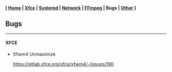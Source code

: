 <link href="style.css" rel="stylesheet"></link>

**[ [Home](00-Home.html) | [Xfce](05-Xfce.html) | [Systemd](10-Systemd.html) | [Network](15-Network.html) | [FFmpeg](20-FFmpeg.html) | Bugs | [Other](99-Other.html) ]**

## Bugs

---

#### XFCE

* Xfwm4 Unmaximize
    
    https://gitlab.xfce.org/xfce/xfwm4/-/issues/190  

<!--
Warning :
update-initramfs: Generating /boot/initrd.img-6.1.0-28-amd64
W: Possible missing firmware /lib/firmware/amdgpu/ip_discovery.bin for module amdgpu
W: Possible missing firmware /lib/firmware/amdgpu/vega10_cap.bin for module amdgpu
W: Possible missing firmware /lib/firmware/amdgpu/sienna_cichlid_cap.bin for module amdgpu
W: Possible missing firmware /lib/firmware/amdgpu/navi12_cap.bin for module amdgpu
W: Possible missing firmware /lib/firmware/amdgpu/psp_13_0_11_ta.bin for module amdgpu
W: Possible missing firmware /lib/firmware/amdgpu/psp_13_0_11_toc.bin for module amdgpu
W: Possible missing firmware /lib/firmware/amdgpu/psp_13_0_10_ta.bin for module amdgpu
W: Possible missing firmware /lib/firmware/amdgpu/psp_13_0_10_sos.bin for module amdgpu
W: Possible missing firmware /lib/firmware/amdgpu/aldebaran_cap.bin for module amdgpu
W: Possible missing firmware /lib/firmware/amdgpu/gc_11_0_3_imu.bin for module amdgpu
W: Possible missing firmware /lib/firmware/amdgpu/gc_11_0_4_rlc.bin for module amdgpu
W: Possible missing firmware /lib/firmware/amdgpu/gc_11_0_4_mec.bin for module amdgpu
W: Possible missing firmware /lib/firmware/amdgpu/gc_11_0_4_me.bin for module amdgpu
W: Possible missing firmware /lib/firmware/amdgpu/gc_11_0_4_pfp.bin for module amdgpu
W: Possible missing firmware /lib/firmware/amdgpu/gc_11_0_3_rlc.bin for module amdgpu
W: Possible missing firmware /lib/firmware/amdgpu/gc_11_0_3_mec.bin for module amdgpu
W: Possible missing firmware /lib/firmware/amdgpu/gc_11_0_3_me.bin for module amdgpu
W: Possible missing firmware /lib/firmware/amdgpu/gc_11_0_3_pfp.bin for module amdgpu
W: Possible missing firmware /lib/firmware/amdgpu/gc_11_0_0_toc.bin for module amdgpu
W: Possible missing firmware /lib/firmware/amdgpu/sdma_6_0_3.bin for module amdgpu
W: Possible missing firmware /lib/firmware/amdgpu/sienna_cichlid_mes1.bin for module amdgpu
W: Possible missing firmware /lib/firmware/amdgpu/sienna_cichlid_mes.bin for module amdgpu
W: Possible missing firmware /lib/firmware/amdgpu/navi10_mes.bin for module amdgpu
W: Possible missing firmware /lib/firmware/amdgpu/gc_11_0_4_mes1.bin for module amdgpu
W: Possible missing firmware /lib/firmware/amdgpu/gc_11_0_4_mes_2.bin for module amdgpu
W: Possible missing firmware /lib/firmware/amdgpu/gc_11_0_4_mes.bin for module amdgpu
W: Possible missing firmware /lib/firmware/amdgpu/gc_11_0_3_mes1.bin for module amdgpu
W: Possible missing firmware /lib/firmware/amdgpu/gc_11_0_3_mes_2.bin for module amdgpu
W: Possible missing firmware /lib/firmware/amdgpu/gc_11_0_3_mes.bin for module amdgpu
W: Possible missing firmware /lib/firmware/amdgpu/gc_11_0_2_mes_2.bin for module amdgpu
W: Possible missing firmware /lib/firmware/amdgpu/gc_11_0_1_mes_2.bin for module amdgpu
W: Possible missing firmware /lib/firmware/amdgpu/gc_11_0_0_mes_2.bin for module amdgpu
W: Possible missing firmware /lib/firmware/amdgpu/smu_13_0_10.bin for module amdgpu
-->


